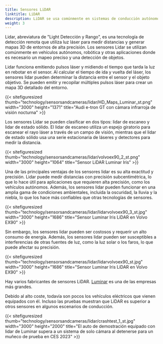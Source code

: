 ```yaml
---
title: Sensores LiDAR
linktitle: LiDAR
description: LiDAR se usa comúnmente en sistemas de conducción autónomos, pero también se está volviendo más común en funciones ADAS.
weight: 3
---
```

<!-- markdownlint-disable MD033 -->

Lidar, abreviatura de "Light Detección y Rango", es una tecnología de detección remota que utiliza luz láser para medir distancias y generar mapas 3D de entornos de alta precisión. Los sensores Lidar se utilizan comúnmente en vehículos autónomos, robótica y otras aplicaciones donde es necesario un mapeo preciso y una detección de objetos.

Lidar funciona emitiendo pulsos láser y midiendo el tiempo que tarda la luz en rebotar en el sensor. Al calcular el tiempo de ida y vuelta del láser, los sensores lidar pueden determinar la distancia entre el sensor y el objeto objetivo. Se pueden emitir y recopilar múltiples pulsos láser para crear un mapa 3D detallado del entorno.

{{< sitefiguresized thumb="technology/sensorsandcameras/lidar/HD_Maps_Luminar_st.png" width="3000" height="1371" title="Audi e-tron GT con cámara infrarroja de visión nocturna" >}}

Los sensores Lidar se pueden clasificar en dos tipos: lidar de escaneo y lidar de estado sólido. El lidar de escaneo utiliza un espejo giratorio para escanear el rayo láser a través de un campo de visión, mientras que el lidar de estado sólido usa una serie estacionaria de láseres y detectores para medir la distancia.

{{< sitefiguresized thumb="technology/sensorsandcameras/lidar/volvoex90_2_st.png" width="3000" height="1064" title="Sensor LiDAR Luminar Iris" >}}

Una de las principales ventajas de los sensores lidar es su alta exactitud y precisión. Lidar puede medir distancias con precisión subcentimétrica, lo que lo hace útil para aplicaciones que requieren alta precisión, como los vehículos autónomos. Además, los sensores lidar pueden funcionar en una amplia gama de condiciones ambientales, incluida la oscuridad, la lluvia y la niebla, lo que los hace más confiables que otras tecnologías de sensores.

{{< sitefiguresized thumb="technology/sensorsandcameras/lidar/lidarvolvoex90_3_st.jpg" width="3000" height="1686" title="Sensor Luminar Iris LiDAR en Volvo EX90" >}}

Sin embargo, los sensores lidar pueden ser costosos y requerir un alto consumo de energía. Además, los sensores lidar pueden ser susceptibles a interferencias de otras fuentes de luz, como la luz solar o los faros, lo que puede afectar su precisión.

{{< sitefiguresized thumb="technology/sensorsandcameras/lidar/lidarvolvoex90_st.jpg" width="3000" height="1686" title="Sensor Luminar Iris LiDAR en Volvo EX90" >}}

Hay varios fabricantes de sensores LiDAR. [Luminar](https://www.luminartech.com/technology#iris) es una de las empresas más grandes.

Debido al alto coste, todavía son pocos los vehículos eléctricos que vienen equipados con él. Incluso las pruebas muestran que LiDAR es superior a otros sensores en algunos escenarios de conducción.

{{< sitefiguresized thumb="technology/sensorsandcameras/lidar/crashtest_1_st.jpg" width="3000" height="2000" title="El auto de demostración equipado con lidar de Luminar supera a un sistema de solo cámara al detenerse para un muñeco de prueba en CES 2023" >}}
